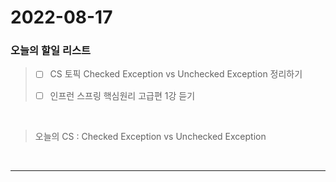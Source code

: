 2022-08-17
==========

### 오늘의 할일 리스트

> - [ ] CS 토픽 Checked Exception vs Unchecked Exception 정리하기
>
> - [ ] 인프런 스프링 핵심원리 고급편 1강 듣기
>

<br/>

> 오늘의 CS : Checked Exception vs Unchecked Exception
>
<br/>

------------ 